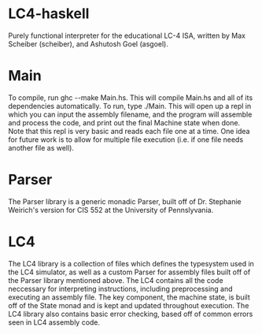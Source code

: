 LC4-haskell
===========

Purely functional interpreter for the educational LC-4 ISA, written by Max Scheiber (scheiber), and Ashutosh Goel (asgoel).

Main
===========

To compile, run ghc --make Main.hs. This will compile Main.hs and all of its dependencies automatically. To run, type ./Main. This will open up a repl in which you can input the assembly filename, and the program will assemble and process the code, and print out the final Machine state when done. Note that this repl is very basic and reads each file one at a time. One idea for future work is to allow for multiple file execution (i.e. if one file needs another file as well). 

Parser
=============

The Parser library is a generic monadic Parser, built off of Dr. Stephanie Weirich's version for CIS 552 at the University of Pennslyvania.

LC4
============

The LC4 library is a collection of files which defines the typesystem used in the LC4 simulator, as well as a custom Parser for assembly files built off of the Parser library mentioned above. The LC4 contains all the code neccessary for interpreting instructions, including preprocessing and executing an assembly file. The key component, the machine state, is built off of the State monad and is kept and updated throughout execution. The LC4 library also contains basic error checking, based off of
common errors seen in LC4 assembly code.


